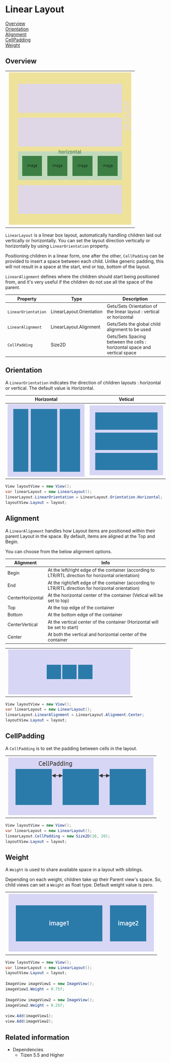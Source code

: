 # Linear Layout

[Overview](#overview)<br>
[Orientation](#orientation)<br>
[Alignment](#alignment)<br>
[CellPadding](#cellpadding)<br>
[Weight](#weight)<br>


<a name="overview"></a>
## Overview

<table style="width:100%">
<tr>
<td style="width:100%" align="center">
<img src="./media/linearTotal.png">
</td>
</tr>
</table>

`LinearLayout` is a linear box layout, automatically handling children laid out vertically or horizontally. You can set the layout direction vertically or horizontally by using `LinearOrientation` property.

Positioning children in a linear form, one after the other, `CellPadding` can be provided to insert a space between each child. Unlike generic padding, this will not result in a space at the start, end or top, bottom of the layout.

`LinearAlignment` defines where the children should start being positioned from, and it's very useful if the children do not use all the space of the parent.

| Property               | Type            | Description  |
| -----------------------| --------------- | ------------ |
| `LinearOrientation`    | LinearLayout.Orientation | Gets/Sets Orientation of the linear layout : vertical or horizontal |
| `LinearAlignment`      | LinearLayout.Alignment  | Gets/Sets the global child alignment to be used |
| `CellPadding`          | Size2D      | Gets/Sets Spacing between the cells : horizontal space and vertical space |


<a name="orientation"></a>
## Orientation

A `LinearOrientation` indicates the direction of children layouts : horizontal or vertical. The default value is Horizontal.

| Horizontal | Vetical |
| -----------------------| --------------- |
| ![Horizontal](./media/horizontalLayout.png) | ![Vertical](./media/verticalLayout.png)  |

```csharp
View layoutView = new View();
var linearLayout = new LinearLayout();
linearLayout.LinearOrientation = LinearLayout.Orientation.Horizontal;
layoutView.Layout = layout;
```


<a name="alignment"></a>
## Alignment

A `LinearAlignment` handles how Layout items are positioned within their parent Layout in the space. By default, items are aligned at the Top and Begin.

You can choose from the below alignment options.

| Alignment  | Info        |
| ---------- | ----------- |
| Begin      | At the left/right edge of the container (according to LTR/RTL direction for horizontal orientation) |
| End        | At the right/left edge of the container (according to LTR/RTL direction for horizontal orientation) |
| CenterHorizontal | At the horizontal center of the container (Vetical will be set to top) |
| Top        | At the top edge of the container |
| Bottom     | At the bottom edge of the container |
| CenterVertical | At the vertical center of the container (Horizontal will be set to start) |
| Center    | At both the vertical and horizontal center of the container |

<table style="width:100%">
<tr>
<td style="width:100%" align="center">
<img src="./media/linearAlignment.png">
</td>
</tr>
</table>

```csharp
View layoutView = new View();
var linearLayout = new LinearLayout();
linearLayout.LinearAlignment = LinearLayout.Alignment.Center;
layoutView.Layout = layout;
```



<a name="cellpadding"></a>
## CellPadding

A `CellPadding` is to set the padding between cells in the layout.

<table style="width:100%">
<tr>
<td style="width:100%" align="center">
<img src="./media/cellPadding.png">
</td>
</tr>
</table>


```csharp
View layoutView = new View();
var linearLayout = new LinearLayout();
linearLayout.CellPadding = new Size2D(10, 20);
layoutView.Layout = layout;
```

<a name="weight"></a>
## Weight

A `Weight` is used to share available space in a layout with siblings.

Depending on each weight, children take up their Parent view's space. So, child views can set a `Weight` as float type. Default weight value is zero.

<table style="width:100%">
<tr>
<td style="width:100%" align="center">
<img src="./media/weight.png">
</td>
</tr>
</table>

```csharp
View layoutView = new View();
var linearLayout = new LinearLayout();
layoutView.Layout = layout;

ImageView imageView1 = new ImageView();
imageView1.Weight = 0.75f;

ImageView imageView2 = new ImageView();
imageView2.Weight = 0.25f;

view.Add(imageView1);
view.Add(imageView2);
```


## Related information

- Dependencies
  -  Tizen 5.5 and Higher
